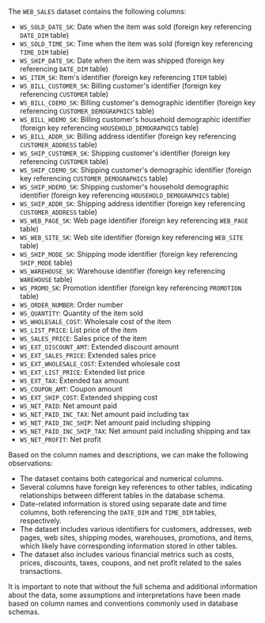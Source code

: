 The `WEB_SALES` dataset contains the following columns:

- `WS_SOLD_DATE_SK`: Date when the item was sold (foreign key referencing `DATE_DIM` table)
- `WS_SOLD_TIME_SK`: Time when the item was sold (foreign key referencing `TIME_DIM` table)
- `WS_SHIP_DATE_SK`: Date when the item was shipped (foreign key referencing `DATE_DIM` table)
- `WS_ITEM_SK`: Item's identifier (foreign key referencing `ITEM` table)
- `WS_BILL_CUSTOMER_SK`: Billing customer's identifier (foreign key referencing `CUSTOMER` table)
- `WS_BILL_CDEMO_SK`: Billing customer's demographic identifier (foreign key referencing `CUSTOMER_DEMOGRAPHICS` table)
- `WS_BILL_HDEMO_SK`: Billing customer's household demographic identifier (foreign key referencing `HOUSEHOLD_DEMOGRAPHICS` table)
- `WS_BILL_ADDR_SK`: Billing address identifier (foreign key referencing `CUSTOMER_ADDRESS` table)
- `WS_SHIP_CUSTOMER_SK`: Shipping customer's identifier (foreign key referencing `CUSTOMER` table)
- `WS_SHIP_CDEMO_SK`: Shipping customer's demographic identifier (foreign key referencing `CUSTOMER_DEMOGRAPHICS` table)
- `WS_SHIP_HDEMO_SK`: Shipping customer's household demographic identifier (foreign key referencing `HOUSEHOLD_DEMOGRAPHICS` table)
- `WS_SHIP_ADDR_SK`: Shipping address identifier (foreign key referencing `CUSTOMER_ADDRESS` table)
- `WS_WEB_PAGE_SK`: Web page identifier (foreign key referencing `WEB_PAGE` table)
- `WS_WEB_SITE_SK`: Web site identifier (foreign key referencing `WEB_SITE` table)
- `WS_SHIP_MODE_SK`: Shipping mode identifier (foreign key referencing `SHIP_MODE` table)
- `WS_WAREHOUSE_SK`: Warehouse identifier (foreign key referencing `WAREHOUSE` table)
- `WS_PROMO_SK`: Promotion identifier (foreign key referencing `PROMOTION` table)
- `WS_ORDER_NUMBER`: Order number
- `WS_QUANTITY`: Quantity of the item sold
- `WS_WHOLESALE_COST`: Wholesale cost of the item
- `WS_LIST_PRICE`: List price of the item
- `WS_SALES_PRICE`: Sales price of the item
- `WS_EXT_DISCOUNT_AMT`: Extended discount amount
- `WS_EXT_SALES_PRICE`: Extended sales price
- `WS_EXT_WHOLESALE_COST`: Extended wholesale cost
- `WS_EXT_LIST_PRICE`: Extended list price
- `WS_EXT_TAX`: Extended tax amount
- `WS_COUPON_AMT`: Coupon amount
- `WS_EXT_SHIP_COST`: Extended shipping cost
- `WS_NET_PAID`: Net amount paid
- `WS_NET_PAID_INC_TAX`: Net amount paid including tax
- `WS_NET_PAID_INC_SHIP`: Net amount paid including shipping
- `WS_NET_PAID_INC_SHIP_TAX`: Net amount paid including shipping and tax
- `WS_NET_PROFIT`: Net profit

Based on the column names and descriptions, we can make the following observations:

- The dataset contains both categorical and numerical columns.
- Several columns have foreign key references to other tables, indicating relationships between different tables in the database schema.
- Date-related information is stored using separate date and time columns, both referencing the `DATE_DIM` and `TIME_DIM` tables, respectively.
- The dataset includes various identifiers for customers, addresses, web pages, web sites, shipping modes, warehouses, promotions, and items, which likely have corresponding information stored in other tables.
- The dataset also includes various financial metrics such as costs, prices, discounts, taxes, coupons, and net profit related to the sales transactions.

It is important to note that without the full schema and additional information about the data, some assumptions and interpretations have been made based on column names and conventions commonly used in database schemas.
